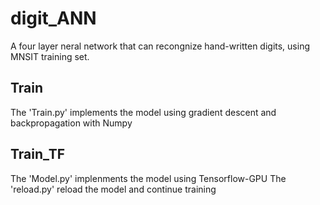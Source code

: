 # digit_ANN
A four layer neral network that can recongnize hand-written digits, using MNSIT training set.
## Train
The 'Train.py' implements the model using gradient descent and backpropagation with Numpy
## Train_TF
The 'Model.py' implenments the model using Tensorflow-GPU
The 'reload.py' reload the model and continue training
